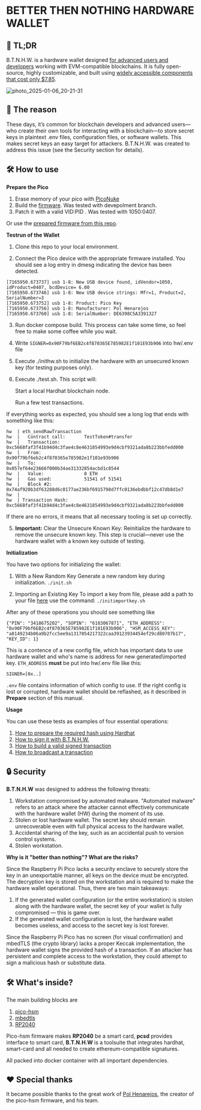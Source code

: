 # BETTER THEN NOTHING HARDWARE WALLET

## 🚀 TL;DR

B.T.N.H.W. is a hardware wallet designed <ins>for advanced users and developers</ins> working with EVM-compatible blockchains. It is fully open-source, highly customizable, and built using  [widely accessible components that cost only $7.85](https://www.amazon.com/Raspberry-Pi-Pico/dp/B09KVB8LVR).

![photo_2025-01-06_20-21-31](https://github.com/user-attachments/assets/d99cd0e8-b905-4e3e-ab12-6e688ea62c59)


## 🤔 The reason

These days, it’s common for blockchain developers and advanced users—who create their own tools for interacting with a blockchain—to store secret keys in plaintext .env files, configuration files, or software wallets. This makes secret keys an easy target for attackers. B.T.N.H.W. was created to address this issue (see the Security section for details).

## 🛠️ How to use


**Prepare the Pico**

1. Erase memory of your pico with [PicoNuke](https://github.com/polhenarejos/pico-nuke/releases/tag/v1.2)
2. Build the [firmware](https://github.com/polhenarejos/pico-hsm).  Was tested with devepolment branch.
3. Patch it with a valid VID:PID . Was tested with 1050:0407.

Or use the [prepared firmware from this repo](https://github.com/dfsforg/btnhw/tree/main/fw).


**Testrun of the Wallet**

1. Clone this repo to your local environment.

2. Connect the Pico device with the appropriate firmware installed. You should see a log entry in dmesg indicating the device has been detected.

```
[7165950.673737] usb 1-8: New USB device found, idVendor=1050, idProduct=0407, bcdDevice= 6.00
[7165950.673746] usb 1-8: New USB device strings: Mfr=1, Product=2, SerialNumber=3
[7165950.673752] usb 1-8: Product: Pico Key
[7165950.673756] usb 1-8: Manufacturer: Pol Henarejos
[7165950.673760] usb 1-8: SerialNumber: DE6398C5A3391327
```


3. Run docker compose build. This process can take some time, so feel free to make some coffee while you wait.

5. Write  ```SIGNER=0x90F79bf6EB2c4f870365E785982E1f101E93b906``` into hw/.env file

4. Execute ./inithw.sh to initialize the hardware with an unsecured known key (for testing purposes only).

5. Execute ./test.sh. This script will:

   Start a local Hardhat blockchain node.

   Run a few test transactions.

If everything works as expected, you should see a long log that ends with something like this:

```
hw  | eth_sendRawTransaction
hw  |   Contract call:       TestToken#transfer
hw  |   Transaction:         0xc5668faf3f41b94d4c3fae4c8e4631854993e9d4cbf9321ada8b223bbfedd000
hw  |   From:                0x90f79bf6eb2c4f870365e785982e1f101e93b906
hw  |   To:                  0x057ef64e23666f000b34ae31332854acbd1c8544
hw  |   Value:               0 ETH
hw  |   Gas used:            51541 of 51541
hw  |   Block #2:            0x74af920b3df63288d6c0177ae236bf6915798d7ffc0136ebdbbf12c47db8d1e7
hw  | 
hw  | Transaction Hash: 0xc5668faf3f41b94d4c3fae4c8e4631854993e9d4cbf9321ada8b223bbfedd000
```

If there are no errors, it means that all necessary tooling is set up correctly.

5. **Important:**
   Clear the Unsecure Known Key: Reinitialize the hardware to remove the unsecure known key. This step is crucial—never use the hardware wallet with a known key outside of testing.



**Initialization**

You have two options for initializing the wallet:

1. With a New Random Key
   Generate a new random key during initialization.
   ```./init.sh ```

3. Importing an Existing Key
   To import a key from file, please add a path to your file [here](https://github.com/dfsforg/btnhw/blob/dev/hw/start.sh#L145)  use the command:
   ```./initimportkey.sh``` 

After any of  these operations you should see something like

```
{"PIN": "3418675202", "SOPIN": "6183067871", "ETH_ADDRESS": "0x90F79bf6EB2c4f870365E785982E1f101E93b906", "HSM_ACCESS_KEY": "a8149234b06a9b2fcc5ee9a1317054217322caa39123934454ef29cd80707b17", "KEY_ID": 1}
```

This is a contence of a new config file, which has important data to use hardware  wallet and who's name is address  for new generated\imported key.
```ETH_ADDRESS```  **must**   be put into hw/.env file like this:

```
SIGNER=[0x..]
```

```.env``` file contains information of which config to use. If the right config is lost or corrupted, hardware wallet should be reflashed, as it  described in  **Prepare** section of this manual.


**Usage**


You can use these tests as examples of four essential operations:

1. [How to prepare the required hash using Hardhat](https://github.com/dfsforg/btnhw/blob/main/hw/scripts/unsigned_deploy.ts)
2. [How to sign it with B.T.N.H.W.](https://github.com/dfsforg/btnhw/blob/main/hw/start.sh#L61-L67)
3. [How to build a valid signed transaction](https://github.com/dfsforg/btnhw/blob/main/hw/tnxmaster.py)
4. [How to broadcast a transaction](https://github.com/dfsforg/btnhw/blob/main/hw/scripts/send_tnx.ts)



## 🔒 Security


**B.T.N.H.W** was designed to address the following threats:


1. Workstation compromised by automated malware. "Automated malware" refers to an attack where the attacker cannot effectively communicate with the hardware wallet (HW) during the moment of its use.
2. Stolen or lost hardware wallet. The secret key should remain unrecoverable even with full physical access to the hardware wallet.
3. Accidental sharing of the key, such as an accidental push to version control systems.
4. Stolen workstation.

**Why is it "better than nothing"? What are the risks?**

Since the Raspberry Pi Pico lacks a security enclave to securely store the key in an unexportable manner, all keys on the device must be encrypted. The decryption key is stored on the workstation and is required to make the hardware wallet operational. Thus, there are two main takeaways:

1. If the generated wallet configuration (or the entire workstation) is stolen along with the hardware wallet, the secret key of your wallet is fully compromised — this is game over.
2. If the generated wallet configuration is lost, the hardware wallet becomes useless, and access to the secret key is lost forever.

Since the Raspberry Pi Pico has no screen (for visual confirmation) and mbedTLS (the crypto library) lacks a proper Keccak implementation, the hardware wallet signs the provided hash of a transaction. If an attacker has persistent and complete access to the workstation, they could attempt to sign a malicious hash or substitute data.




## 🛠️ What's inside?

The main building blocks are

1. [pico-hsm](https://github.com/polhenarejos/pico-hsm)
2. [mbedtls](https://github.com/Mbed-TLS/mbedtls)
3. [RP2040](https://www.raspberrypi.com/documentation/microcontrollers/silicon.html#rp2040)


Pico-hsm firmware makes **RP2040** be a smart card, **pcsd** provides interface to  smart card, **B.T.N.H.W** is a toolsuite that integrates hardhat, smart-card and all needed to create ethereum-compatible signatures.

All packed into docker container  with all important dependencies.


## ❤️ Special thanks

It became possible thanks to the great work of [Pol Henarejos](https://github.com/polhenarejos), the creator of the pico-hsm firmware, and his team.





